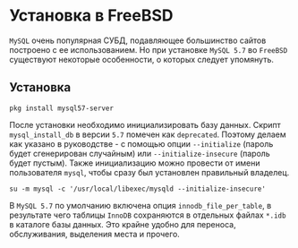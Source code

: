 # Установка в FreeBSD

`MySQL` очень популярная СУБД, подавляющее большинство сайтов построено с ее использованием. Но при установке `MySQL 5.7` во `FreeBSD` существуют некоторые особенности, о которых следует упомянуть.

## Установка

```text
pkg install mysql57-server
```

После установки необходимо инициализировать базу данных. Скрипт `mysql_install_db` в версии `5.7` помечен как `deprecated`. Поэтому делаем как указано в руководстве - с помощью опции `--initialize` \(пароль будет сгенерирован случайным\) или `--initialize-insecure` \(пароль будет пустым\). Также инициализацию можно провести от имени пользователя `mysql`, чтобы сразу был установлен правильный владелец.

```text
su -m mysql -c '/usr/local/libexec/mysqld --initialize-insecure'
```

В `MySQL 5.7` по умолчанию включена опция `innodb_file_per_table`, в результате чего таблицы `InnoDB` сохраняются в отдельных файлах `*.idb` в каталоге базы данных. Это крайне удобно для переноса, обслуживания, выделения места и прочего.

